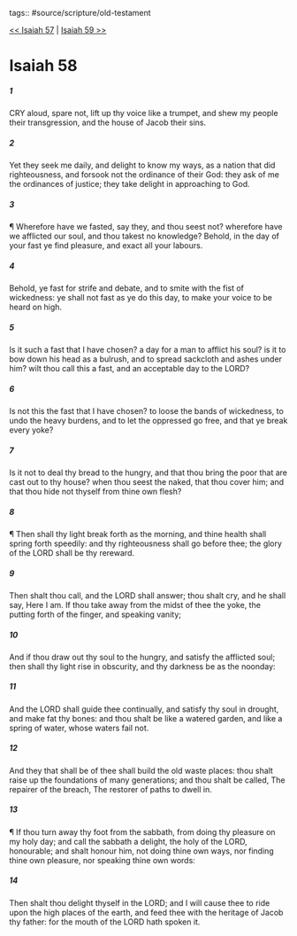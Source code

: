 tags:: #source/scripture/old-testament

[<< Isaiah 57](old-testament/23_Isaiah/Isaiah_57.md) | [Isaiah 59 >>](old-testament/23_Isaiah/Isaiah_59.md)

# Isaiah 58

##### 1

CRY aloud, spare not, lift up thy voice like a trumpet, and shew my people their transgression, and the house of Jacob their sins.

##### 2

Yet they seek me daily, and delight to know my ways, as a nation that did righteousness, and forsook not the ordinance of their God: they ask of me the ordinances of justice; they take delight in approaching to God.

##### 3

¶ Wherefore have we fasted, say they, and thou seest not? wherefore have we afflicted our soul, and thou takest no knowledge? Behold, in the day of your fast ye find pleasure, and exact all your labours.

##### 4

Behold, ye fast for strife and debate, and to smite with the fist of wickedness: ye shall not fast as ye do this day, to make your voice to be heard on high.

##### 5

Is it such a fast that I have chosen? a day for a man to afflict his soul? is it to bow down his head as a bulrush, and to spread sackcloth and ashes under him? wilt thou call this a fast, and an acceptable day to the LORD?

##### 6

Is not this the fast that I have chosen? to loose the bands of wickedness, to undo the heavy burdens, and to let the oppressed go free, and that ye break every yoke?

##### 7

Is it not to deal thy bread to the hungry, and that thou bring the poor that are cast out to thy house? when thou seest the naked, that thou cover him; and that thou hide not thyself from thine own flesh?

##### 8

¶ Then shall thy light break forth as the morning, and thine health shall spring forth speedily: and thy righteousness shall go before thee; the glory of the LORD shall be thy rereward.

##### 9

Then shalt thou call, and the LORD shall answer; thou shalt cry, and he shall say, Here I am. If thou take away from the midst of thee the yoke, the putting forth of the finger, and speaking vanity;

##### 10

And if thou draw out thy soul to the hungry, and satisfy the afflicted soul; then shall thy light rise in obscurity, and thy darkness be as the noonday:

##### 11

And the LORD shall guide thee continually, and satisfy thy soul in drought, and make fat thy bones: and thou shalt be like a watered garden, and like a spring of water, whose waters fail not.

##### 12

And they that shall be of thee shall build the old waste places: thou shalt raise up the foundations of many generations; and thou shalt be called, The repairer of the breach, The restorer of paths to dwell in.

##### 13

¶ If thou turn away thy foot from the sabbath, from doing thy pleasure on my holy day; and call the sabbath a delight, the holy of the LORD, honourable; and shalt honour him, not doing thine own ways, nor finding thine own pleasure, nor speaking thine own words:

##### 14

Then shalt thou delight thyself in the LORD; and I will cause thee to ride upon the high places of the earth, and feed thee with the heritage of Jacob thy father: for the mouth of the LORD hath spoken it.
